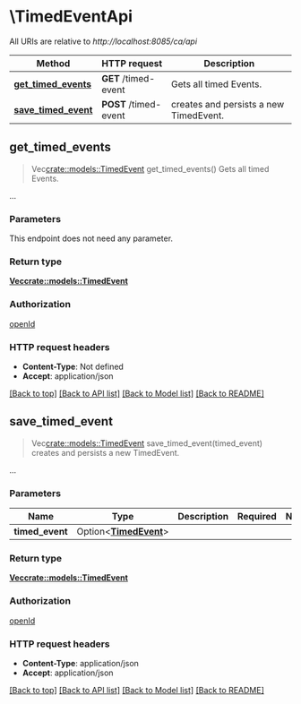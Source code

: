 # \TimedEventApi

All URIs are relative to *http://localhost:8085/ca/api*

Method | HTTP request | Description
------------- | ------------- | -------------
[**get_timed_events**](TimedEventApi.md#get_timed_events) | **GET** /timed-event | Gets all timed Events.
[**save_timed_event**](TimedEventApi.md#save_timed_event) | **POST** /timed-event | creates and persists a new TimedEvent.



## get_timed_events

> Vec<crate::models::TimedEvent> get_timed_events()
Gets all timed Events.

... 

### Parameters

This endpoint does not need any parameter.

### Return type

[**Vec<crate::models::TimedEvent>**](TimedEvent.md)

### Authorization

[openId](../README.md#openId)

### HTTP request headers

- **Content-Type**: Not defined
- **Accept**: application/json

[[Back to top]](#) [[Back to API list]](../README.md#documentation-for-api-endpoints) [[Back to Model list]](../README.md#documentation-for-models) [[Back to README]](../README.md)


## save_timed_event

> Vec<crate::models::TimedEvent> save_timed_event(timed_event)
creates and persists a new TimedEvent.

... 

### Parameters


Name | Type | Description  | Required | Notes
------------- | ------------- | ------------- | ------------- | -------------
**timed_event** | Option<[**TimedEvent**](TimedEvent.md)> |  |  |

### Return type

[**Vec<crate::models::TimedEvent>**](TimedEvent.md)

### Authorization

[openId](../README.md#openId)

### HTTP request headers

- **Content-Type**: application/json
- **Accept**: application/json

[[Back to top]](#) [[Back to API list]](../README.md#documentation-for-api-endpoints) [[Back to Model list]](../README.md#documentation-for-models) [[Back to README]](../README.md)

